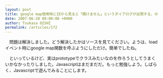 ```yaml
---
layout: post
title: google map使用時にIEから見ると「開けません」というダイアログが出現する、の解決法
date: 2007-06-20 00:00:00 +0900
author: Tsukasa OISHI
permalink: /articles/172
---
```


　問題は解決しました。どう解決したかはソースを見てください。ようは、loadイベント時にgoogle map関数を呼ぶようにしただけ。簡単でしたね。

　といっているけど、実はprototypeでクラスみたいなのを作ろうとしてうまくいかなかったりしました。Javascriptはまだまだだ。もっと勉強しよう。しばらく、Javascriptで遊んでみることにします。

